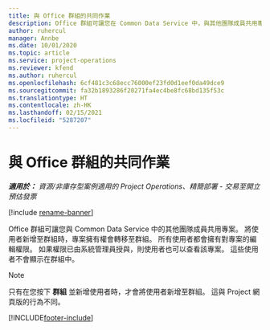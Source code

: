 ```yaml
---
title: 與 Office 群組的共同作業
description: Office 群組可讓您在 Common Data Service 中，與其他團隊成員共用專案。
author: ruhercul
manager: Annbe
ms.date: 10/01/2020
ms.topic: article
ms.service: project-operations
ms.reviewer: kfend
ms.author: ruhercul
ms.openlocfilehash: 6cf481c3c68ecc76000ef23fd0d1eef0da49dce9
ms.sourcegitcommit: fa32b1893286f20271fa4ec4be8fc68bd135f53c
ms.translationtype: HT
ms.contentlocale: zh-HK
ms.lasthandoff: 02/15/2021
ms.locfileid: "5287207"
---
```

# <a name="collaboration-with-office-groups"></a>與 Office 群組的共同作業

_**適用於：** 資源/非庫存型案例適用的 Project Operations、精簡部署 - 交易至開立預估發票_

[!include [rename-banner](~/includes/cc-data-platform-banner.md)]

Office 群組可讓您與 Common Data Service 中的其他團隊成員共用專案。 將使用者新增至群組時，專案擁有權會轉移至群組。 所有使用者都會擁有對專案的編輯權限。 如果權限已由系統管理員授與，則使用者也可以查看該專案。 這些使用者不會顯示在群組中。

> [!NOTE] 
> 只有在您按下 **群組** 並新增使用者時，才會將使用者新增至群組。 這與 Project 網頁版的行為不同。 



[!INCLUDE[footer-include](../includes/footer-banner.md)]